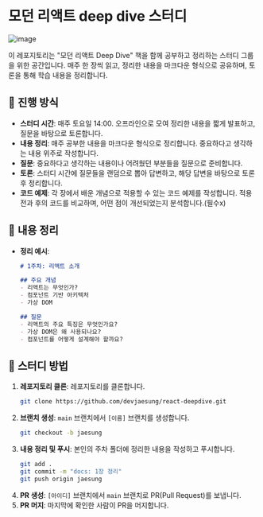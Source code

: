 # 모던 리액트 deep dive 스터디
![image](https://github.com/user-attachments/assets/78e1b7e8-f998-4d20-a853-30d9ceef442a)

이 레포지토리는 "모던 리액트 Deep Dive" 책을 함께 공부하고 정리하는 스터디 그룹을 위한 공간입니다. 매주 한 장씩 읽고, 정리한 내용을 마크다운 형식으로 공유하며, 토론을 통해 학습 내용을 정리합니다.

## 🚀 진행 방식

- **스터디 시간**: 매주 토요일 14:00. 오프라인으로 모여 정리한 내용을 짧게 발표하고, 질문을 바탕으로 토론합니다.
- **내용 정리**: 매주 공부한 내용을 마크다운 형식으로 정리합니다. 중요하다고 생각하는 내용 위주로 작성합니다.
- **질문**: 중요하다고 생각하는 내용이나 어려웠던 부분들을 질문으로 준비합니다.
- **토론**: 스터디 시간에 질문들을 랜덤으로 뽑아 답변하고, 해당 답변을 바탕으로 토론 후 정리합니다.
- **코드 예제**: 각 장에서 배운 개념으로 적용할 수 있는 코드 예제를 작성합니다. 적용 전과 후의 코드를 비교하며, 어떤 점이 개선되었는지 분석합니다.(필수x)

## 📝 내용 정리

- **정리 예시**:
  ```markdown
  # 1주차: 리액트 소개

  ## 주요 개념
  - 리액트는 무엇인가?
  - 컴포넌트 기반 아키텍처
  - 가상 DOM

  ## 질문
  - 리액트의 주요 특징은 무엇인가요?
  - 가상 DOM은 왜 사용되나요?
  - 컴포넌트를 어떻게 설계해야 할까요?
  ```

## 📌 스터디 방법

1. **레포지토리 클론**: 레포지토리를 클론합니다.
   ```bash
   git clone https://github.com/devjaesung/react-deepdive.git
   ```
2. **브랜치 생성**: `main` 브랜치에서 `[이름]` 브랜치를 생성합니다.
   ```bash
   git checkout -b jaesung
   ```
3. **내용 정리 및 푸시**: 본인의 주차 폴더에 정리한 내용을 작성하고 푸시합니다.
   ```bash
   git add .
   git commit -m "docs: 1장 정리"
   git push origin jaesung
   ```
4. **PR 생성**: `[아이디]` 브랜치에서 `main` 브랜치로 PR(Pull Request)를 보냅니다.
5. **PR 머지**: 마지막에 확인한 사람이 PR을 머지합니다.
